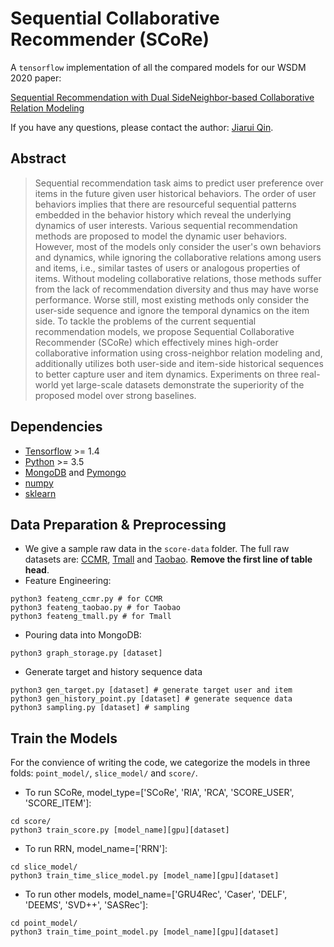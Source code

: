 # Sequential Collaborative Recommender (SCoRe)
A `tensorflow` implementation of all the compared models for our WSDM 2020 paper:

[Sequential Recommendation with Dual SideNeighbor-based Collaborative Relation Modeling](https://arxiv.org)

If you have any questions, please contact the author: [Jiarui Qin](qinjr@icloud.com).


## Abstract
> Sequential recommendation task aims to predict user preference over items in the future given user historical behaviors.
The order of user behaviors implies that there are resourceful sequential patterns embedded in the behavior history which reveal the underlying dynamics of user interests. 
Various sequential recommendation methods are proposed to model the dynamic user behaviors. However, most of the models only consider the user's own behaviors and dynamics, while ignoring the collaborative relations among users and items, i.e., similar tastes of users or analogous properties of items. Without modeling collaborative relations, those methods suffer from the lack of recommendation diversity and thus may have worse performance.
Worse still, most existing methods only consider the user-side sequence and ignore the temporal dynamics on the item side.
To tackle the problems of the current sequential recommendation models, we propose Sequential Collaborative Recommender (SCoRe) which effectively mines high-order collaborative information using cross-neighbor relation modeling and, additionally utilizes both user-side and item-side historical sequences to better capture user and item dynamics. Experiments on three real-world yet large-scale datasets demonstrate the superiority of the proposed model over strong baselines.

## Dependencies
- [Tensorflow](https://www.tensorflow.org) >= 1.4
- [Python](https://www.python.org) >= 3.5
- [MongoDB](https://docs.mongodb.com) and [Pymongo](https://api.mongodb.com/python/current/)
- [numpy](https://numpy.org)
- [sklearn](https://scikit-learn.org)

## Data Preparation & Preprocessing
- We give a sample raw data in the `score-data` folder. The full raw datasets are: [CCMR](http://apex.sjtu.edu.cn/datasets/6), [Tmall](https://tianchi.aliyun.com/dataset/dataDetail?dataId=42) and [Taobao](https://tianchi.aliyun.com/dataset/dataDetail?dataId=649). **Remove the first line of table head**.
- Feature Engineering:
```
python3 feateng_ccmr.py # for CCMR
python3 feateng_taobao.py # for Taobao
python3 feateng_tmall.py # for Tmall
```

- Pouring data into MongoDB:
```
python3 graph_storage.py [dataset]
```

- Generate target and history sequence data
```
python3 gen_target.py [dataset] # generate target user and item
python3 gen_history_point.py [dataset] # generate sequence data
python3 sampling.py [dataset] # sampling
```

## Train the Models
For the convience of writing the code, we categorize the models in three folds: `point_model/`, `slice_model/` and `score/`.

- To run SCoRe, model_type=['SCoRe', 'RIA', 'RCA', 'SCORE_USER', 'SCORE_ITEM']:
```
cd score/
python3 train_score.py [model_name][gpu][dataset]
```

- To run RRN, model_name=['RRN']:
```
cd slice_model/
python3 train_time_slice_model.py [model_name][gpu][dataset]
```

- To run other models, model_name=['GRU4Rec', 'Caser', 'DELF', 'DEEMS', 'SVD++', 'SASRec']:
```
cd point_model/
python3 train_time_point_model.py [model_name][gpu][dataset]
```
